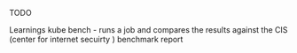 TODO

Learnings 
kube bench - runs a job and compares the results against the CIS (center for internet secuirty ) benchmark report 
